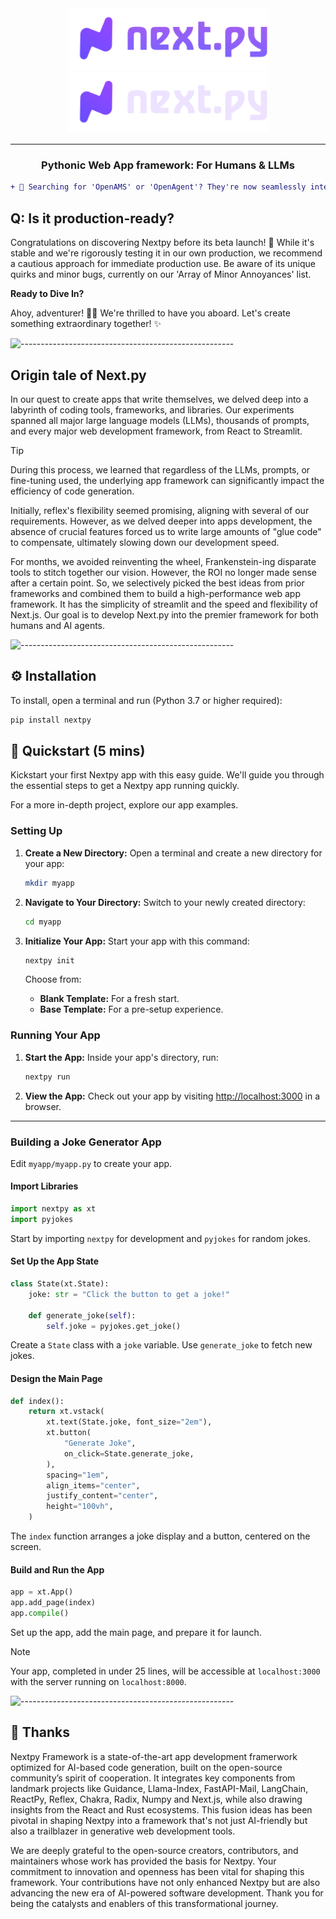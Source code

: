 <div align="center">
<img src="https://raw.githubusercontent.com/dotagent-ai/assets/main/nextpy_logo_light_theme.svg#gh-light-mode-only" alt="Nextpy Logo" width="320px">
<img src="https://raw.githubusercontent.com/dotagent-ai/assets/main/nextpy_logo_dark_theme.svg#gh-dark-mode-only" alt="Nextpy Logo" width="320px">
<hr>

<h3> Pythonic Web App framework: For Humans & LLMs</h3>

```diff
+ 🤖 Searching for 'OpenAMS' or 'OpenAgent'? They're now seamlessly integrated into Nextpy. +
```

</div>

## Q: Is it production-ready?

Congratulations on discovering Nextpy before its beta launch! 🧭 While it's stable and we're rigorously testing it in our own production, we recommend a cautious approach for immediate production use. Be aware of its unique quirks and minor bugs, currently on our 'Array of Minor Annoyances' list.

**Ready to Dive In?**

Ahoy, adventurer! 🏴‍☠️ We're thrilled to have you aboard. Let's create something extraordinary together! ✨

![-----------------------------------------------------](https://res.cloudinary.com/dzznkbdrb/image/upload/v1694798498/divider_1_rej288.gif)

## Origin tale of Next.py

In our quest to create apps that write themselves, we delved deep into a labyrinth of coding tools, frameworks, and libraries. Our experiments spanned all major large language models (LLMs), thousands of prompts, and every major web development framework, from React to Streamlit. 


> [!TIP]
>During this process, we learned that regardless of the LLMs, prompts, or fine-tuning used, the underlying app framework can significantly impact the efficiency of code generation. 


Initially, reflex's flexibility seemed promising, aligning with several of our requirements. However, as we delved deeper into apps development, the absence of crucial features forced us to write large amounts of "glue code" to compensate, ultimately slowing down our development speed.

For months, we avoided reinventing the wheel, Frankenstein-ing disparate tools to stitch together our vision. However, the ROI no longer made sense after a certain point. So, we selectively picked the best ideas from prior frameworks and combined them to build a high-performance web app framework. It has the simplicity of streamlit and the speed and flexibility of Next.js. Our goal is to develop Next.py into the premier framework for both humans and AI agents.




![-----------------------------------------------------](https://res.cloudinary.com/dzznkbdrb/image/upload/v1694798498/divider_1_rej288.gif)

## ⚙️ Installation

To install, open a terminal and run (Python 3.7 or higher required):

```bash
pip install nextpy
```

## 🚀 Quickstart (5 mins)

Kickstart your first Nextpy app with this easy guide. We'll guide you through the essential steps to get a Nextpy app running quickly.

For a more in-depth project, explore our app examples.

### Setting Up

1. **Create a New Directory:**
   Open a terminal and create a new directory for your app:

   ```bash
   mkdir myapp
   ```

2. **Navigate to Your Directory:**
   Switch to your newly created directory:

   ```bash
   cd myapp
   ```

3. **Initialize Your App:**
   Start your app with this command:
   ```bash
   nextpy init
   ```
   Choose from:
   - **Blank Template:** For a fresh start.
   - **Base Template:** For a pre-setup experience.

### Running Your App

1. **Start the App:**
   Inside your app's directory, run:

   ```bash
   nextpy run
   ```

2. **View the App:**
   Check out your app by visiting [http://localhost:3000](http://localhost:3000) in a browser.

---

### Building a Joke Generator App

Edit `myapp/myapp.py` to create your app.

#### Import Libraries

```python
import nextpy as xt
import pyjokes
```

Start by importing `nextpy` for development and `pyjokes` for random jokes.

#### Set Up the App State

```python
class State(xt.State):
    joke: str = "Click the button to get a joke!"

    def generate_joke(self):
        self.joke = pyjokes.get_joke()
```

Create a `State` class with a `joke` variable. Use `generate_joke` to fetch new jokes.

#### Design the Main Page

```python
def index():
    return xt.vstack(
        xt.text(State.joke, font_size="2em"),
        xt.button(
            "Generate Joke",
            on_click=State.generate_joke,
        ),
        spacing="1em",
        align_items="center",
        justify_content="center",
        height="100vh",
    )
```

The `index` function arranges a joke display and a button, centered on the screen.

#### Build and Run the App

```python
app = xt.App()
app.add_page(index)
app.compile()
```

Set up the app, add the main page, and prepare it for launch.

> [!NOTE]
> Your app, completed in under 25 lines, will be accessible at `localhost:3000` with the server running on `localhost:8000`.

![-----------------------------------------------------](https://res.cloudinary.com/dzznkbdrb/image/upload/v1694798498/divider_1_rej288.gif)

## 🙏 Thanks

Nextpy Framework is a state-of-the-art app development framerwork optimized for AI-based code generation, built on the open-source community’s spirit of cooperation. It integrates key components from landmark projects like Guidance, Llama-Index, FastAPI-Mail, LangChain, ReactPy, Reflex, Chakra, Radix, Numpy and Next.js, while also drawing insights from the React and Rust ecosystems. This fusion ideas has been pivotal in shaping Nextpy into a framework that's not just AI-friendly but also a trailblazer in generative web development tools.

We are deeply grateful to the open-source creators, contributors, and maintainers whose work has provided the basis for Nextpy. Your commitment to innovation and openness has been vital for shaping this framework. Your contributions have not only enhanced Nextpy but are also advancing the new era of AI-powered software development. Thank you for being the catalysts and enablers of this transformational journey.
